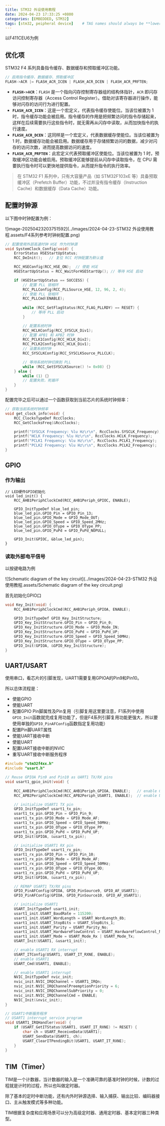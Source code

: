 ```yaml
---
title: STM32 外设使用教程
date: 2024-04-23 17:33:25 +0800
categories: [EMBEDDED, STM32]
tags: [stm32, peipheral device]    # TAG names should always be **lowercase**
---
```


以F411CEU6为例

## 优化项

STM32 F4 系列具备指令缓存、数据缓存和预取缓冲区功能。

``` c
// 启用指令缓存、数据缓存、预取缓冲区
FLASH->ACR |= FLASH_ACR_ICEN | FLASH_ACR_DCEN | FLASH_ACR_PRFTEN;
```

- **`FLASH->ACR`**：`FLASH` 是一个指向闪存控制寄存器组的结构体指针，`ACR` 即闪存访问控制寄存器（Access Control Register）。借助对该寄存器进行操作，能够对闪存的访问行为进行配置。
- **`FLASH_ACR_ICEN`**：这是一个宏定义，代表指令缓存使能位。当该位被置为 1 时，指令缓存功能会被启用。指令缓存的作用是把频繁访问的指令存储起来，这样在后续需要执行这些指令时，就无需再从闪存中读取，从而加快指令的执行速度。
- **`FLASH_ACR_DCEN`**：这同样是一个宏定义，代表数据缓存使能位。当该位被置为 1 时，数据缓存功能会被启用。数据缓存用于存储频繁访问的数据，减少对闪存的访问次数，进而提高数据访问的速度。
- **`FLASH_ACR_PRFTEN`**：此宏定义代表预取缓冲区使能位。当该位被置为 1 时，预取缓冲区功能会被启用。预取缓冲区能够提前从闪存中读取指令，在 CPU 需要执行指令时可以更快地提供指令，从而提升指令的执行效率。

> 在 STM32 F1 系列中，只有大容量产品（如 STM32F103xE 等）具备预取缓冲区（Prefetch Buffer）功能，不过并没有指令缓存（Instruction Cache）和数据缓存（Data Cache）功能。

## 配置时钟源

以下图中时钟配置为例：

![image-20250423203751592](../images/2024-04-23-STM32 外设使用教程.assets/F4系列参考时钟树配置.png)

``` c
// 配置使用外部高速时钟 HSE 作为时钟源
void SystemClock_Config(void) {
	ErrorStatus HSEStartUpStatus;
	RCC_DeInit();	// 复位 RCC 时钟配置为默认值

	RCC_HSEConfig(RCC_HSE_ON);	// 使能 HSE
	HSEStartUpStatus = RCC_WaitForHSEStartUp();	// 等待 HSE 启动

	if (HSEStartUpStatus == SUCCESS) {
		// 配置 PLL 锁相环
		RCC_PLLConfig(RCC_PLLSource_HSE, 12, 96, 2, 4);
		// 使能 PLL 锁相环
		RCC_PLLCmd(ENABLE);
		
		while (RCC_GetFlagStatus(RCC_FLAG_PLLRDY) == RESET) {
			// 等待 PLL 启动
		}

		// 配置系统时钟
		RCC_HCLKConfig(RCC_SYSCLK_Div1);
		// 配置 APB1 和 APB2 时钟
		RCC_PCLK1Config(RCC_HCLK_Div2);
		RCC_PCLK2Config(RCC_HCLK_Div1);
		// 设置系统时钟
		RCC_SYSCLKConfig(RCC_SYSCLKSource_PLLCLK);

		// 等待系统时钟切换到 PLL
		while (RCC_GetSYSCLKSource() != 0x08) {}
	} else {
		while (1) {}
		// 配置失败，死循环
	}
}
```

配置完毕之后可以通过一个函数获取到当前芯片的系统时钟频率：

``` c
// 获取当前系统时钟频率
void get_clock_info(void) {
	RCC_ClocksTypeDef RccClocks;
	RCC_GetClocksFreq(&RccClocks);

	printf("SYSCLK Frequency: %lu Hz\r\n", RccClocks.SYSCLK_Frequency);
	printf("HCLK Frequency: %lu Hz\r\n", RccClocks.HCLK_Frequency);
	printf("PCLK1 Frequency: %lu Hz\r\n", RccClocks.PCLK1_Frequency);
	printf("PCLK2 Frequency: %lu Hz\r\n", RccClocks.PCLK2_Frequency);
}
```

## GPIO

### 作为输出

``` 
// LED硬件GPIO初始化
void led_init() {
    RCC_AHB1PeriphClockCmd(RCC_AHB1Periph_GPIOC, ENABLE);

    GPIO_InitTypeDef blue_led_pin;
    blue_led_pin.GPIO_Pin = GPIO_Pin_13;
    blue_led_pin.GPIO_Mode = GPIO_Mode_OUT;
    blue_led_pin.GPIO_Speed = GPIO_Speed_2MHz;
    blue_led_pin.GPIO_OType = GPIO_OType_PP;
    blue_led_pin.GPIO_PuPd = GPIO_PuPd_NOPULL;
    
    GPIO_Init(GPIOC, &blue_led_pin);    
}
```

### 读取外部电平信号

以按键电路为例

![Schematic diagram of the key circuit](../images/2024-04-23-STM32 外设使用教程.assets/Schematic diagram of the key circuit.png)

首先初始化GPIO口

``` c
void Key_Init(void) {
    RCC_AHB1PeriphClockCmd(RCC_AHB1Periph_GPIOA, ENABLE);

    GPIO_InitTypeDef GPIO_Key_InitStructure;
    GPIO_Key_InitStructure.GPIO_Pin = GPIO_Pin_0;
    GPIO_Key_InitStructure.GPIO_Mode = GPIO_Mode_IN;
    GPIO_Key_InitStructure.GPIO_PuPd = GPIO_PuPd_UP;
    GPIO_Key_InitStructure.GPIO_Speed = GPIO_Speed_50MHz;
    GPIO_Key_InitStructure.GPIO_OType = GPIO_OType_PP;
    GPIO_Init(GPIOA, &GPIO_Key_InitStructure);
}
```



## UART/USART

使用串口，看芯片的引脚发现，UART1需要复用GPIOA的Pin9和Pin10。

所以总体流程是：

* 使能GPIO
* 使能UART
* 配置GPIO Pin脚属性及Pin复用（引脚复用这里要注意，F1系列中使用`GPIO_Init`函数就完成复用功能了，但是F4系列引脚复用功能更强大，所以要使用单独的`GPIO_PinAFConfig`函数指定复用功能）
* 配置Pin脚UART属性
* 使能UART接收中断
* 使能UART
* 配置UART接收中断的NVIC
* 重写UART接收中断服务程序

``` c
#include "stm32f4xx.h"
#include "usart.h"

// Reuse GPIOA Pin9 and Pin10 as UART1 TX/RX pins
void usart1_gpio_init(void) {
    
    RCC_AHB1PeriphClockCmd(RCC_AHB1Periph_GPIOA, ENABLE);   // enable GPIOA clock
    RCC_APB2PeriphClockCmd(RCC_APB2Periph_USART1, ENABLE);  // enable USART1 clock

    // initialize USART1 TX pin
    GPIO_InitTypeDef usart1_tx_pin;
    usart1_tx_pin.GPIO_Pin = GPIO_Pin_9;
    usart1_tx_pin.GPIO_Mode = GPIO_Mode_AF;
    usart1_tx_pin.GPIO_Speed = GPIO_Speed_50MHz;
    usart1_tx_pin.GPIO_OType = GPIO_OType_PP;
    usart1_tx_pin.GPIO_PuPd = GPIO_PuPd_UP;
    GPIO_Init(GPIOA, &usart1_tx_pin);

    // initialize USART1 RX pin
    GPIO_InitTypeDef usart1_rx_pin;
    usart1_rx_pin.GPIO_Pin = GPIO_Pin_10;
    usart1_rx_pin.GPIO_Mode = GPIO_Mode_AF;
    usart1_rx_pin.GPIO_Speed = GPIO_Speed_50MHz;
    usart1_rx_pin.GPIO_OType = GPIO_OType_OD;
    usart1_rx_pin.GPIO_PuPd = GPIO_PuPd_UP;
    GPIO_Init(GPIOA, &usart1_rx_pin);

    // REMAP USART1 TX/RX pins
    GPIO_PinAFConfig(GPIOA, GPIO_PinSource9, GPIO_AF_USART1);
    GPIO_PinAFConfig(GPIOA, GPIO_PinSource10, GPIO_AF_USART1);

    // initialize USART1
    USART_InitTypeDef usart1_init;
    usart1_init.USART_BaudRate = 115200;
    usart1_init.USART_WordLength = USART_WordLength_8b;
    usart1_init.USART_StopBits = USART_StopBits_1;
    usart1_init.USART_Parity = USART_Parity_No;
    usart1_init.USART_HardwareFlowControl = USART_HardwareFlowControl_None;
    usart1_init.USART_Mode = USART_Mode_Rx | USART_Mode_Tx;
    USART_Init(USART1, &usart1_init);

    // enable USART1 RX interrupt
    USART_ITConfig(USART1, USART_IT_RXNE, ENABLE);
    // enable USART1
    USART_Cmd(USART1, ENABLE);

    // enable USART1 interrupt
    NVIC_InitTypeDef nvic_init;
    nvic_init.NVIC_IRQChannel = USART1_IRQn;
    nvic_init.NVIC_IRQChannelPreemptionPriority = 6;
    nvic_init.NVIC_IRQChannelSubPriority = 0;
    nvic_init.NVIC_IRQChannelCmd = ENABLE;
    NVIC_Init(&nvic_init);
}

// USART1中断服务程序
// USART1 interrupt service program
void USART1_IRQHandler(void) {
    if (USART_GetITStatus(USART1, USART_IT_RXNE) != RESET) {
        char ch = USART_ReceiveData(USART1);
        USART_SendData(USART1, ch);
        USART_ClearITPendingBit(USART1, USART_IT_RXNE);
    }
}
```

## TIM（Timer）

TIM是一个计数器，当计数器的输入是一个准确可靠的基准时钟的时候，计数的过程就是计时的过程，所以也叫做定时器。

除了基本的定时中断功能，还有内外时钟源选择、输入捕获、输出比较、编码器接口、主从触发模式等多种功能。

TIM根据复杂度和应用场景可以分为高级定时器、通用定时器、基本定时器三种类型。
